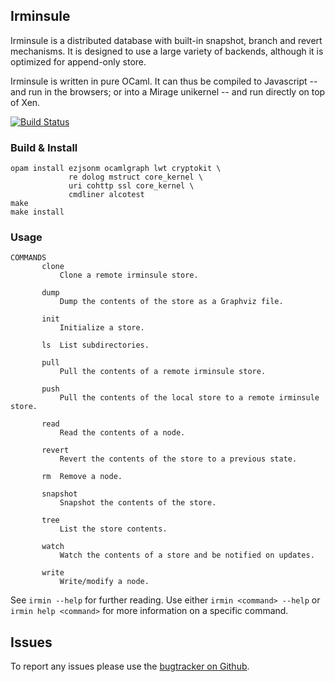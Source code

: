 ## Irminsule

Irminsule is a distributed database with built-in snapshot, branch and
revert mechanisms. It is designed to use a large variety of backends,
although it is optimized for append-only store.

Irminsule is written in pure OCaml. It can thus be compiled to Javascript
-- and run in the browsers; or into a Mirage unikernel -- and run directly
on top of Xen.

[![Build Status](https://travis-ci.org/samoht/irminsule.png?branch=master)](https://travis-ci.org/samoht/irminsule)

### Build & Install

```
opam install ezjsonm ocamlgraph lwt cryptokit \
             re dolog mstruct core_kernel \
             uri cohttp ssl core_kernel \
             cmdliner alcotest
make
make install
```

### Usage

```
COMMANDS
       clone
           Clone a remote irminsule store.

       dump
           Dump the contents of the store as a Graphviz file.

       init
           Initialize a store.

       ls  List subdirectories.

       pull
           Pull the contents of a remote irminsule store.

       push
           Pull the contents of the local store to a remote irminsule store.

       read
           Read the contents of a node.

       revert
           Revert the contents of the store to a previous state.

       rm  Remove a node.

       snapshot
           Snapshot the contents of the store.

       tree
           List the store contents.

       watch
           Watch the contents of a store and be notified on updates.

       write
           Write/modify a node.
```

See `irmin --help` for further reading. Use either `irmin <command> --help`
 or `irmin help <command>` for more information on a specific command.

## Issues

To report any issues please use the [bugtracker on Github](https://github.com/samoht/issues).
